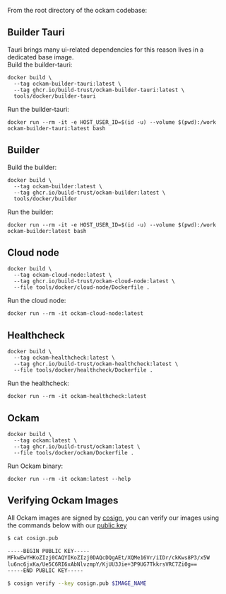 
From the root directory of the ockam codebase:

## Builder Tauri

Tauri brings many ui-related dependencies for this reason lives in a dedicated
base image.  
Build the builder-tauri:

```
docker build \
  --tag ockam-builder-tauri:latest \
  --tag ghcr.io/build-trust/ockam-builder-tauri:latest \
  tools/docker/builder-tauri
```

Run the builder-tauri:

```
docker run --rm -it -e HOST_USER_ID=$(id -u) --volume $(pwd):/work ockam-builder-tauri:latest bash
```

## Builder

Build the builder:

```
docker build \
  --tag ockam-builder:latest \
  --tag ghcr.io/build-trust/ockam-builder:latest \
  tools/docker/builder
```

Run the builder:

```
docker run --rm -it -e HOST_USER_ID=$(id -u) --volume $(pwd):/work ockam-builder:latest bash
```

## Cloud node

```
docker build \
  --tag ockam-cloud-node:latest \
  --tag ghcr.io/build-trust/ockam-cloud-node:latest \
  --file tools/docker/cloud-node/Dockerfile .
```

Run the cloud node:

```
docker run --rm -it ockam-cloud-node:latest
```

## Healthcheck

```
docker build \
  --tag ockam-healthcheck:latest \
  --tag ghcr.io/build-trust/ockam-healthcheck:latest \
  --file tools/docker/healthcheck/Dockerfile .
```

Run the healthcheck:

```
docker run --rm -it ockam-healthcheck:latest
```

## Ockam

```
docker build \
  --tag ockam:latest \
  --tag ghcr.io/build-trust/ockam:latest \
  --file tools/docker/ockam/Dockerfile .
```

Run Ockam binary:

```
docker run --rm -it ockam:latest --help
```

## Verifying Ockam Images
All Ockam images are signed by [cosign](https://github.com/sigstore/cosign), you can verify our images using the commands below with our [public key](https://github.com/build-trust/ockam/blob/main/tools/docker/cosign.pub)

```bash
$ cat cosign.pub

-----BEGIN PUBLIC KEY-----
MFkwEwYHKoZIzj0CAQYIKoZIzj0DAQcDQgAEt/XQMe16Vr/iIDr/ckKws8P3/x5W
lu6nc6jxKa/Ue5C6RI6xAbNlvzmpY/KjUU3Jie+3P9UG7TkkrsVRC7Zi0g==
-----END PUBLIC KEY-----

$ cosign verify --key cosign.pub $IMAGE_NAME
```
